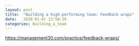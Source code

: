 ```yaml
---
layout: post
title:  "Building a high-performing team: Feedback wraps"
date:   2020-01-0r 13:50:39
categories: building_a_team
---
```


https://management30.com/practice/feedback-wraps/